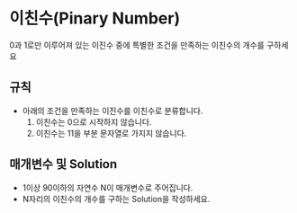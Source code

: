 이친수(Pinary Number)
===
0과 1로만 이루어져 있는 이진수 중에 특별한 조건을 만족하는 이친수의 개수를 구하세요
## 규칙
+ 아래의 조건을 만족하는 이진수를 이친수로 분류합니다.
    1. 이친수는 0으로 시작하지 않습니다.
    2. 이친수는 11을 부분 문자열로 가지지 않습니다.
## 매개변수 및 Solution
+ 1이상 90이하의 자연수 N이 매개변수로 주어집니다.
+ N자리의 이친수의 개수를 구하는 Solution을 작성하세요.